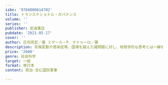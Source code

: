 ```yaml
---
isbn: '9784000614702'
title: トランスナショナル・ガバナンス
volume: ''
series: ''
publisher: 岩波書店
pubdate: '2021-05-17'
cover: ''
author: 庄司克宏／著 ミゲール・P．マドゥーロ／著
description: 気候変動や感染症等、国境を越えた諸問題に対し、地政学的な思考とは一線を画した解決はいかに可能か。
price: '2600'
genre: 社会科学
target: 一般
format: 単行本
content: 政治-含む国防軍事

---
```

